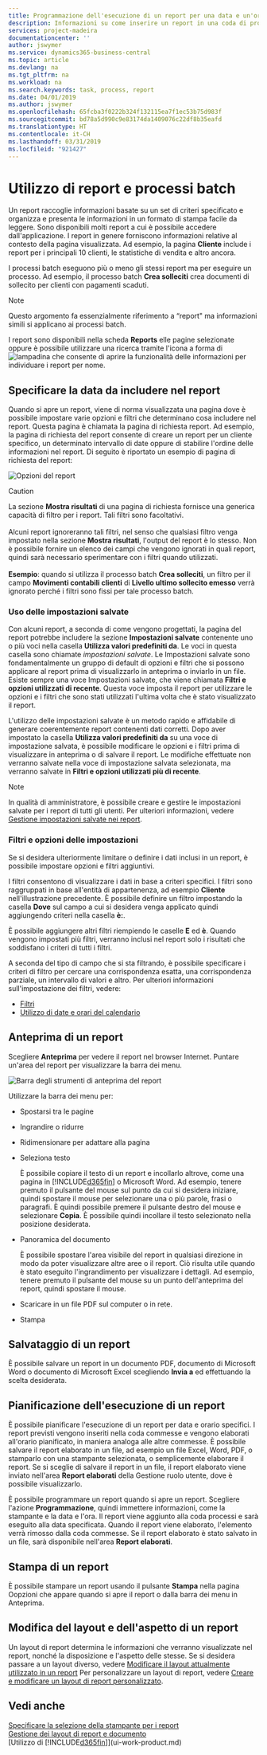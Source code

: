 ```yaml
---
title: Programmazione dell'esecuzione di un report per una data e un'ora specifiche | Documenti Microsoft
description: Informazioni su come inserire un report in una coda di processi e programmare per l'elaborazione per una data e un'ora specifiche.
services: project-madeira
documentationcenter: ''
author: jswymer
ms.service: dynamics365-business-central
ms.topic: article
ms.devlang: na
ms.tgt_pltfrm: na
ms.workload: na
ms.search.keywords: task, process, report
ms.date: 04/01/2019
ms.author: jswymer
ms.openlocfilehash: 65fcba3f0222b324f132115ea7f1ec53b75d983f
ms.sourcegitcommit: bd78a5d990c9e83174da1409076c22df8b35eafd
ms.translationtype: HT
ms.contentlocale: it-CH
ms.lasthandoff: 03/31/2019
ms.locfileid: "921427"
---
```

# <a name="working-with-reports-and-batch-jobs"></a>Utilizzo di report e processi batch
Un report raccoglie informazioni basate su un set di criteri specificato e organizza e presenta le informazioni in un formato di stampa facile da leggere. Sono disponibili molti report a cui è possibile accedere dall'applicazione. I report in genere forniscono informazioni relative al contesto della pagina visualizzata. Ad esempio, la pagina **Cliente** include i report per i principali 10 clienti, le statistiche di vendita e altro ancora.

I processi batch eseguono più o meno gli stessi report ma per eseguire un processo. Ad esempio, il processo batch **Crea solleciti** crea documenti di sollecito per clienti con pagamenti scaduti.  

> [!NOTE]
> Questo argomento fa essenzialmente riferimento a “report" ma informazioni simili si applicano ai processi batch.

I report sono disponibili nella scheda **Reports** elle pagine selezionate oppure è possibile utilizzare una ricerca tramite l'icona a forma di ![lampadina che consente di aprire la funzionalità delle informazioni](media/ui-search/search_small.png "Informazioni sull'operazione che si desidera eseguire") per individuare i report per nome.


## <a name="specifying-the-data-to-include-in-the-report"></a>Specificare la data da includere nel report
Quando si apre un report, viene di norma visualizzata una pagina dove è possibile impostare varie opzioni e filtri che determinano cosa includere nel report. Questa pagina è chiamata la pagina di richiesta report. Ad esempio, la pagina di richiesta del report consente di creare un report per un cliente specifico, un determinato intervallo di date oppure di stabilire l'ordine delle informazioni nel report. Di seguito è riportato un esempio di pagina di richiesta del report:

![Opzioni del report](media/report_options.png "Opzioni del report")

> [!Caution]
> La sezione **Mostra risultati** di una pagina di richiesta fornisce una generica capacità di filtro per i report. Tali filtri sono facoltativi.<br /><br /> Alcuni report ignoreranno tali filtri, nel senso che qualsiasi filtro venga impostato nella sezione **Mostra risultati**, l'output del report è lo stesso. Non è possibile fornire un elenco dei campi che vengono ignorati in quali report, quindi sarà necessario sperimentare con i filtri quando utilizzati.<br /><br />
**Esempio**: quando si utilizza il processo batch **Crea solleciti**, un filtro per il campo **Movimenti contabili clienti** di **Livello ultimo sollecito emesso** verrà ignorato perché i filtri sono fissi per tale processo batch.

### <a name="SavedSettings"></a>Uso delle impostazioni salvate
Con alcuni report, a seconda di come vengono progettati, la pagina del report potrebbe includere la sezione **Impostazioni salvate** contenente uno o più voci nella casella **Utilizza valori predefiniti da**. Le voci in questa casella sono chiamate *impostazioni salvate*. Le Impostazioni salvate sono fondamentalmente un gruppo di default di opzioni e filtri che si possono applicare al report prima di visualizzarlo in anteprima o inviarlo in un file. Esiste sempre una voce Impostazioni salvate, che viene chiamata **Filtri e opzioni utilizzati di recente**. Questa voce imposta il report per utilizzare le opzioni e i filtri che sono stati utilizzati l'ultima volta che è stato visualizzato il report.

L'utilizzo delle impostazioni salvate è un metodo rapido e affidabile di generare coerentemente report contenenti dati corretti. Dopo aver impostato la casella **Utilizza valori predefiniti da** su una voce di impostazione salvata, è possibile modificare le opzioni e i filtri prima di visualizzare in anteprima o di salvare il report. Le modifiche effettuate non verranno salvate nella voce di impostazione salvata selezionata, ma verranno salvate in **Filtri e opzioni utilizzati più di recente**.

>[!NOTE]
>In qualità di amministratore, è possibile creare e gestire le impostazioni salvate per i report di tutti gli utenti. Per ulteriori informazioni, vedere [Gestione impostazioni salvate nei report](reports-saving-reusing-settings.md).

### <a name="setting-options-and-filters"></a>Filtri e opzioni delle impostazioni
Se si desidera ulteriormente limitare o definire i dati inclusi in un report, è possibile impostare opzioni e filtri aggiuntivi.

I filtri consentono di visualizzare i dati in base a criteri specifici. I filtri sono raggruppati in base all'entità di appartenenza, ad esempio **Cliente** nell'illustrazione precedente. È possibile definire un filtro impostando la casella **Dove** sul campo a cui si desidera venga applicato quindi aggiungendo criteri nella casella **è:**.

È possibile aggiungere altri filtri riempiendo le caselle **E** ed **è**. Quando vengono impostati più filtri, verranno inclusi nel report solo i risultati che soddisfano i criteri di tutti i filtri.

A seconda del tipo di campo che si sta filtrando, è possibile specificare i criteri di filtro per cercare una corrispondenza esatta, una corrispondenza parziale, un intervallo di valori e altro. Per ulteriori informazioni sull'impostazione dei filtri, vedere:
-   [Filtri](ui-enter-criteria-filters.md#FilterCriteria)
-   [Utilizzo di date e orari del calendario](ui-enter-date-ranges.md)

## <a name="previewing-a-report"></a>Anteprima di un report
Scegliere **Anteprima** per vedere il report nel browser Internet. Puntare un'area del report per visualizzare la barra dei menu.  

![Barra degli strumenti di anteprima del report](media/report_viewer.png "Barra degli strumenti di anteprima del report")

Utilizzare la barra dei menu per:

-   Spostarsi tra le pagine
-   Ingrandire o ridurre
-   Ridimensionare per adattare alla pagina
-   Seleziona testo

    È possibile copiare il testo di un report e incollarlo altrove, come una pagina in [!INCLUDE[d365fin](includes/d365fin_md.md)] o Microsoft Word.  Ad esempio, tenere premuto il pulsante del mouse sul punto da cui si desidera iniziare, quindi spostare il mouse per selezionare una o più parole, frasi o paragrafi. È quindi possibile premere il pulsante destro del mouse e selezionare **Copia**. È possibile quindi incollare il testo selezionato nella posizione desiderata.
-   Panoramica del documento

    È possibile spostare l'area visibile del report in qualsiasi direzione in modo da poter visualizzare altre aree o il report. Ciò risulta utile quando è stato eseguito l'ingrandimento per visualizzare i dettagli.  Ad esempio, tenere premuto il pulsante del mouse su un punto dell'anteprima del report, quindi spostare il mouse.

-   Scaricare in un file PDF sul computer o in rete.
-   Stampa


## <a name="saving-a-report"></a>Salvataggio di un report
È possibile salvare un report in un documento PDF, documento di Microsoft Word o documento di Microsoft Excel scegliendo **Invia a** ed effettuando la scelta desiderata.

## <a name="ScheduleReport"></a> Pianificazione dell'esecuzione di un report
È possibile pianificare l'esecuzione di un report per data e orario specifici. I report previsti vengono inseriti nella coda commesse e vengono elaborati all'orario pianificato, in maniera analoga alle altre commesse. È possibile salvare il report elaborato in un file, ad esempio un file Excel, Word, PDF, o stamparlo con una stampante selezionata, o semplicemente elaborare il report. Se si sceglie di salvare il report in un file, il report elaborato viene inviato nell'area **Report elaborati** della Gestione ruolo utente, dove è possibile visualizzarlo.

È possibile programmare un report quando si apre un report. Scegliere l'azione **Programmazione**, quindi immettere informazioni, come la stampante e la data e l'ora. Il report viene aggiunto alla coda processi e sarà eseguito alla data specificata. Quando il report viene elaborato, l'elemento verrà rimosso dalla coda commesse. Se il report elaborato è stato salvato in un file, sarà disponibile nell'area **Report elaborati**.

## <a name="PrintReport"></a>Stampa di un report
È possibile stampare un report usando il pulsante **Stampa** nella pagina Oopzioni che appare quando si apre il report o dalla barra dei menu in Anteprima.

## <a name="changing-the-layout-and-look-of-a-report"></a>Modifica del layout e dell'aspetto di un report
Un layout di report determina le informazioni che verranno visualizzate nel report, nonché la disposizione e l'aspetto delle stesse. Se si desidera passare a un layout diverso, vedere [Modificare il layout attualmente utilizzato in un report](ui-how-change-layout-currently-used-report.md) Per personalizzare un layout di report, vedere [Creare e modificare un layout di report personalizzato](ui-how-create-custom-report-layout.md).

## <a name="see-also"></a>Vedi anche
[Specificare la selezione della stampante per i report](ui-specify-printer-selection-reports.md)  
[Gestione dei layout di report e documento](ui-manage-report-layouts.md)  
[Utilizzo di [!INCLUDE[d365fin](includes/d365fin_md.md)]](ui-work-product.md)
